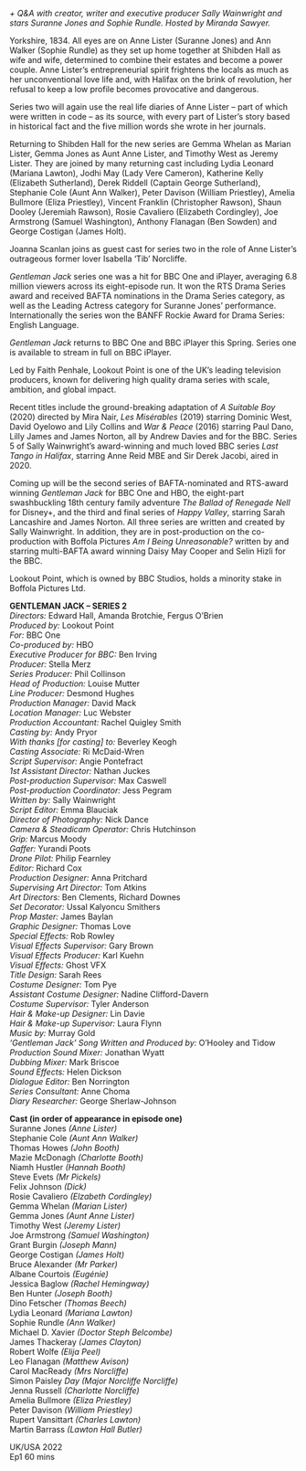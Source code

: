 _+ Q&A with creator, writer and executive producer Sally Wainwright and stars Suranne Jones and Sophie Rundle. Hosted by Miranda_ _Sawyer._

Yorkshire, 1834. All eyes are on Anne Lister (Suranne Jones) and Ann Walker (Sophie Rundle) as they set up home together at Shibden Hall as wife and wife, determined to combine their estates and become a power couple. Anne Lister’s entrepreneurial spirit frightens the locals as much as her unconventional love life and, with Halifax on the brink of revolution, her refusal to keep a low profile becomes provocative and dangerous.

Series two will again use the real life diaries of Anne Lister – part of which were written in code – as its source, with every part of Lister’s story based in historical fact and the five million words she wrote in her journals.

Returning to Shibden Hall for the new series are Gemma Whelan as Marian Lister, Gemma Jones as Aunt Anne Lister, and Timothy West as Jeremy Lister. They are joined by many returning cast including Lydia Leonard (Mariana Lawton), Jodhi May (Lady Vere Cameron), Katherine Kelly (Elizabeth Sutherland), Derek Riddell (Captain George Sutherland), Stephanie Cole (Aunt Ann Walker), Peter Davison (William Priestley), Amelia Bullmore (Eliza Priestley), Vincent Franklin (Christopher Rawson), Shaun Dooley (Jeremiah Rawson), Rosie Cavaliero (Elizabeth Cordingley), Joe Armstrong (Samuel Washington), Anthony Flanagan (Ben Sowden) and George Costigan (James Holt).

Joanna Scanlan joins as guest cast for series two in the role of Anne Lister’s outrageous former lover Isabella ‘Tib’ Norcliffe.

_Gentleman Jack_ series one was a hit for BBC One and iPlayer, averaging 6.8 million viewers across its eight-episode run. It won the RTS Drama Series award and received BAFTA nominations in the Drama Series category, as well as the Leading Actress category for Suranne Jones’ performance. Internationally the series won the BANFF Rockie Award for Drama Series: English Language.

_Gentleman Jack_ returns to BBC One and BBC iPlayer this Spring. Series one is available to stream in full on BBC iPlayer.

Led by Faith Penhale, Lookout Point is one of the UK’s leading television producers, known for delivering high quality drama series with scale, ambition, and global impact.

Recent titles include the ground-breaking adaptation of _A Suitable Boy_ (2020) directed by Mira Nair, _Les Misérables_ (2019) starring Dominic West, David Oyelowo and Lily Collins and _War & Peace_ (2016) starring Paul Dano, Lilly James and James Norton, all by Andrew Davies and for the BBC. Series 5 of Sally Wainwright’s award-winning and much loved BBC series _Last Tango in Halifax_, starring Anne Reid MBE and Sir Derek Jacobi, aired in 2020.

Coming up will be the second series of BAFTA-nominated and RTS-award winning _Gentleman Jack_ for BBC One and HBO, the eight-part swashbuckling 18th century family adventure _The Ballad of Renegade Nell_ for Disney+, and the third and final series of _Happy Valley_, starring Sarah Lancashire and James Norton. All three series are written and created by Sally Wainwright. In addition, they are in post-production on the co-production with Boffola Pictures _Am I Being Unreasonable?_ written by and starring multi-BAFTA award winning Daisy May Cooper and Selin Hizli for the BBC.

Lookout Point, which is owned by BBC Studios, holds a minority stake in Boffola Pictures Ltd.<br>

**GENTLEMAN JACK – SERIES 2**<br>
_Directors:_ Edward Hall, Amanda Brotchie, Fergus O’Brien<br>
_Produced by:_ Lookout Point<br>
_For:_ BBC One<br>
_Co-produced by:_ HBO<br>
_Executive Producer for BBC:_ Ben Irving<br>
_Producer:_ Stella Merz<br>
_Series Producer:_ Phil Collinson<br>
_Head of Production:_ Louise Mutter<br>
_Line Producer:_ Desmond Hughes<br>
_Production Manager:_ David Mack<br>
_Location Manager:_ Luc Webster<br>
_Production Accountant:_ Rachel Quigley Smith<br>
_Casting by:_ Andy Pryor<br>
_With thanks [for casting] to:_ Beverley Keogh<br>
_Casting Associate:_ Ri McDaid-Wren<br>
_Script Supervisor:_ Angie Pontefract<br>
_1st Assistant Director:_ Nathan Juckes<br>
_Post-production Supervisor:_ Max Caswell<br>
_Post-production Coordinator:_ Jess Pegram<br>
_Written by:_ Sally Wainwright<br>
_Script Editor:_ Emma Blauciak<br>
_Director of Photography:_ Nick Dance<br>
_Camera & Steadicam Operator:_ Chris Hutchinson<br>
_Grip:_ Marcus Moody<br>
_Gaffer:_ Yurandi Poots<br>
_Drone Pilot:_ Philip Fearnley<br>
_Editor:_ Richard Cox<br>
_Production Designer:_ Anna Pritchard<br>
_Supervising Art Director:_ Tom Atkins<br>
_Art Directors:_ Ben Clements,  Richard Downes<br>
_Set Decorator:_ Ussal Kalyoncu Smithers<br>
_Prop Master:_ James Baylan<br>
_Graphic Designer:_ Thomas Love<br>
_Special Effects:_ Rob Rowley<br>
_Visual Effects Supervisor:_ Gary Brown<br>
_Visual Effects Producer:_ Karl Kuehn<br>
_Visual Effects:_ Ghost VFX<br>
_Title Design:_ Sarah Rees<br>
_Costume Designer:_ Tom Pye<br>
_Assistant Costume Designer:_ Nadine Clifford-Davern<br>
_Costume Supervisor:_ Tyler Anderson<br>
_Hair & Make-up Designer:_ Lin Davie<br>
_Hair & Make-up Supervisor:_ Laura Flynn<br>
_Music by:_ Murray Gold<br>
_‘Gentleman Jack’ Song Written and Produced by:_ O’Hooley and Tidow<br>
_Production Sound Mixer:_ Jonathan Wyatt<br>
_Dubbing Mixer:_ Mark Briscoe<br>
_Sound Effects:_ Helen Dickson<br>
_Dialogue Editor:_ Ben Norrington<br>
_Series Consultant:_ Anne Choma<br>
_Diary Researcher:_ George Sherlaw-Johnson<br>

**Cast (in order of appearance in episode one)**<br>
Suranne  Jones _(Anne Lister)_<br>
Stephanie  Cole _(Aunt Ann Walker)_<br>
Thomas  Howes _(John Booth)_<br>
Mazie  McDonagh _(Charlotte Booth)_<br>
Niamh  Hustler _(Hannah Booth)_<br>
Steve  Evets _(Mr Pickels)_<br>
Felix  Johnson _(Dick)_<br>
Rosie  Cavaliero _(Elzabeth Cordingley)_<br>
Gemma  Whelan _(Marian Lister)_<br>
Gemma Jones _(Aunt Anne Lister)_<br>
Timothy  West _(Jeremy Lister)_<br>
Joe  Armstrong _(Samuel Washington)_<br>
Grant  Burgin _(Joseph Mann)_<br>
George  Costigan _(James Holt)_<br>
Bruce  Alexander _(Mr Parker)_<br>
Albane  Courtois _(Eugénie)_<br>
Jessica  Baglow _(Rachel Hemingway)_<br>
Ben  Hunter _(Joseph Booth)_<br>
Dino Fetscher _(Thomas Beech)_<br>
Lydia  Leonard _(Mariana Lawton)_<br>
Sophie  Rundle _(Ann Walker)_<br>
Michael D.  Xavier _(Doctor Steph Belcombe)_<br>
James Thackeray _(James Clayton)_<br>
Robert Wolfe _(Elija Peel)_<br>
Leo Flanagan _(Matthew Avison)_<br>
Carol MacReady _(Mrs Norcliffe)_<br>
Simon Paisley _Day (Major Norcliffe Norcliffe)_<br>
Jenna Russell _(Charlotte Norcliffe)_<br>
Amelia Bullmore _(Eliza Priestley)_<br>
Peter Davison _(William Priestley)_<br>
Rupert Vansittart _(Charles Lawton)_<br>
Martin Barrass _(Lawton Hall Butler)_<br>

UK/USA 2022<br>
Ep1 60 mins<br>
<!--stackedit_data:
eyJoaXN0b3J5IjpbNTE5NjQyMjQ2XX0=
-->